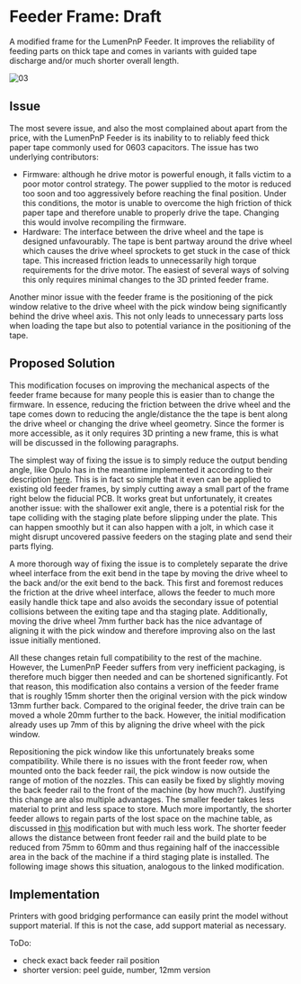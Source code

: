# Feeder Frame: Draft

A modified frame for the LumenPnP Feeder. It improves the reliability of feeding parts on thick tape and comes in variants with guided tape discharge and/or much shorter overall length.

![03](https://github.com/user-attachments/assets/d209d2f5-38ad-44ff-aa37-b80cfd508c1d)

## Issue

The most severe issue, and also the most complained about apart from the price, with the LumenPnP Feeder is its inability to  to reliably feed thick paper tape commonly used for 0603 capacitors. The issue has two underlying contributors:
- Firmware: although he drive motor is powerful enough, it falls victim to a poor motor control strategy. The power supplied to the motor is reduced too soon and too aggressively before reaching the final position. Under this conditions, the motor is unable to overcome the high friction of thick paper tape and therefore unable to properly drive the tape. Changing this would involve recompiling the firmware.
- Hardware: The interface between the drive wheel and the tape is designed unfavourably. The tape is bent partway around the drive wheel which causes the drive wheel sprockets to get stuck in the case of thick tape. This increased friction leads to unnecessarily high torque requirements for the drive motor. The easiest of several ways of solving this only requires minimal changes to the 3D printed feeder frame.

Another minor issue with the feeder frame is the positioning of the pick window relative to the drive wheel with the pick window being significantly behind the drive wheel axis. This not only leads to unnecessary parts loss when loading the tape but also to potential variance in the positioning of the tape.

## Proposed Solution

This modification focuses on improving the mechanical aspects of the feeder frame because for many people this is easier than to change the firmware. In essence, reducing the friction between the drive wheel and the tape comes down to reducing the angle/distance the the tape is bent along the drive wheel or changing the drive wheel geometry. Since the former is more accessible, as it only requires 3D printing a new frame, this is what will be discussed in the following paragraphs.

The simplest way of fixing the issue is to simply reduce the output bending angle, like Opulo has in the meantime implemented it according to their description [here](https://www.opulo.io/blogs/news/march-2025-opulo-update). This is in fact so simple that it even can be applied to existing old feeder frames, by simply cutting away a small part of the frame right below the fiducial PCB. It works great but unfortunately, it creates another issue: with the shallower exit angle, there is a potential risk for the tape colliding with the staging plate before slipping under the plate. This can happen smoothly but it can also happen with a jolt, in which case it might disrupt uncovered passive feeders on the staging plate and send their parts flying.

A more thorough way of fixing the issue is to completely separate the drive wheel interface from the exit bend in the tape by moving the drive wheel to the back and/or the exit bend to the back. This first and foremost reduces the friction at the drive wheel interface, allows the feeder to much more easily handle thick tape and also avoids the secondary issue of potential collisions between the exiting tape and tha staging plate. Additionally, moving the drive wheel 7mm further back has the nice advantage of aligning it with the pick window and therefore improving also on the last issue initially mentioned.

All these changes retain full compatibility to the rest of the machine. However, the LumenPnP Feeder suffers from very inefficient packaging, is therefore much bigger then needed and can be shortened significantly. Fot that reason, this modification also contains a version of the feeder frame that is roughly 15mm shorter then the original version with the pick window 13mm further back. Compared to the original feeder, the drive train can be moved a whole 20mm further to the back. However, the initial modification already uses up 7mm of this by aligning the drive wheel with the pick window.

Repositioning the pick window like this unfortunately breaks some compatibility. While there is no issues with the front feeder row, when mounted onto the back feeder rail, the pick window is now outside the range of motion of the nozzles. This can easily be fixed by slightly moving the back feeder rail to the front of the machine (by how much?). Justifying this change are also multiple advantages. The smaller feeder takes less material to print and less space to store. Much more importantly, the shorter feeder allows to regain parts of the lost space on the machine table, as discussed in [this](https://github.com/jbussmann/PnP-mods/tree/main/LumenPnP/Y-Axis) modification but with much less work. The shorter feeder allows the distance between front feeder rail and the build plate to be reduced from 75mm to 60mm and thus regaining half of the inaccessible area in the back of the machine if a third staging plate is installed. The following image shows this situation, analogous to the linked modification.


<!-- For reasons I will write about in much greater detail in the future, the further the tape is bent along the drive wheel, the harder it is to drive it. When I used the feeder in it's original configuration, it always required multiple attempts to reach the final feed position. After feeding maybe 5 components, the feeder would not reach the position within its 3 attempts it is allowed to take and it would disable and detach from the machine. See following picture for reference.
![01](https://github.com/user-attachments/assets/37c62274-e2bb-402c-970f-b0638493c2f1)

The first hacky attempt to solve this, was to cut the part right below where the feeder fiducial sits. This allows the tape to exit the feeder at a much shallower angle with the bending angle around the drive wheel being smaller and therefore also reducing the required force to drive the tape. This improved the situation to the point that the machine sometimes could run unattended. Each feed still took 2-3 attempts but only every 100 components or so, this was not sufficient and the feeder would again detach. See following picture for reference.
![02](https://github.com/user-attachments/assets/3ba63317-228c-4790-9032-117d3f9dcbe2)

Then I finally redid the whole feeder frame. I had to rebuild the whole model from scratch because my computer is unable to process the original model in a useful way. Below is the first attempt, try-all-at-once style.
![03](https://github.com/user-attachments/assets/d209d2f5-38ad-44ff-aa37-b80cfd508c1d)
- The primary goal was to not bend the tape at all across the drive wheel, in an attempt to minimize the required drive force.
- Because the feeder is awkwardly inefficiently packed, I moved the drive motor a whole 20mm closer to the PCB to test if everything still fits.
- The average user will not benefit from a more compact feeder design, thus I used the freed up space to fold back the tape so it doesn't create a mess under the machine table.
- Additionally I moved the pick window vertically above the drive wheel axis, where it belongs in my opinion. I also made it a bit shorter.

I don't have a real job at hand to test right now, so I just loaded the reel that caused problems before and picked maybe 10-20 components by discarding them afterwards. I think this is identical to a real pick operation during a job, but I'm not 100% sure. Either way, all those feed operations completed in the first try, even though bending the tape along the exit certainly posed additional resistance (I planned to cut the exit bend, in case it wouldn't work). Thus I call this a (preliminary) success, indicating where this will lead. -->

## Implementation

Printers with good bridging performance can easily print the model without support material. If this is not the case, add support material as necessary. 


ToDo:
- check exact back feeder rail position
- shorter version: peel guide, number, 12mm version